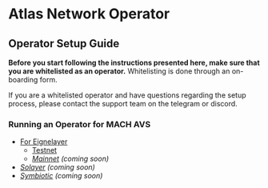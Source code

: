 # Atlas Network Operator

## Operator Setup Guide

**Before you start following the instructions presented here, make sure that you are whitelisted as an operator.** Whitelisting is done through an on-boarding form.

If you are a whitelisted operator and have questions regarding the setup process, please contact the support team on the telegram or discord.

### Running an Operator for MACH AVS

- [For Eignelayer](./eigenlayer)
  - [Testnet](./eigenlayer/testnet/README.md)
  - *[Mainnet](./eigenlayer/mainnet/) (coming soon)*
- *[Solayer](./solayer) (coming soon)*
- *[Symbiotic](./symbiotic) (coming soon)*
